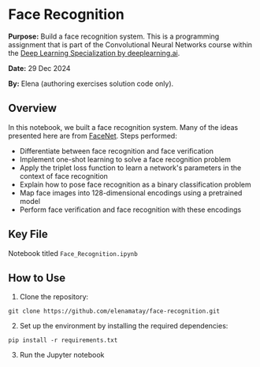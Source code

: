 # Face Recognition


**Purpose:** Build a face recognition system. This is a programming assignment that is part of the Convolutional Neural Networks course within the [Deep Learning Specialization by deeplearning.ai](https://www.deeplearning.ai/courses/deep-learning-specialization/#syllabus).

**Date:** 29 Dec 2024

**By:** Elena (authoring exercises solution code only).

## Overview
In this notebook, we built a face recognition system. Many of the ideas presented here are from [FaceNet](https://arxiv.org/pdf/1503.03832.pdf). Steps performed:

* Differentiate between face recognition and face verification
* Implement one-shot learning to solve a face recognition problem
* Apply the triplet loss function to learn a network's parameters in the context of face recognition
* Explain how to pose face recognition as a binary classification problem
* Map face images into 128-dimensional encodings using a pretrained model
* Perform face verification and face recognition with these encodings

## Key File
Notebook titled `Face_Recognition.ipynb`


## How to Use
1. Clone the repository:
```
git clone https://github.com/elenamatay/face-recognition.git
```

2. Set up the environment by installing the required dependencies:
```
pip install -r requirements.txt
```

3. Run the Jupyter notebook